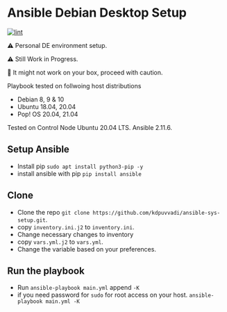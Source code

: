 # Ansible Debian Desktop Setup

[![lint](https://github.com/kdpuvvadi/ansible-sys-setup/actions/workflows/lint.yml/badge.svg)](https://github.com/kdpuvvadi/ansible-sys-setup/actions/workflows/lint.yml)

:warning: Personal DE environment setup.

:warning: Still Work in Progress.

:no_entry_sign:	It might not work on your box, proceed with caution.
 
Playbook tested on follwoing host distributions

* Debian 8, 9 & 10
* Ubuntu 18.04, 20.04
* Pop! OS 20.04, 21.04

Tested on Control Node Ubuntu 20.04 LTS. Ansible 2.11.6.

## Setup Ansible

* Install pip `sudo apt install python3-pip -y`
* install ansible with pip `pip install ansible`

## Clone

* Clone the repo  `git clone https://github.com/kdpuvvadi/ansible-sys-setup.git`.
* copy `inventory.ini.j2` to `inventory.ini`.
* Change necessary changes to inventory
* copy `vars.yml.j2` to `vars.yml`.
* Change the variable based on your preferences.

## Run the playbook

* Run `ansible-playbook main.yml` append `-K`
* if you need password for `sudo` for root access on your host. `ansible-playbook main.yml -K`
